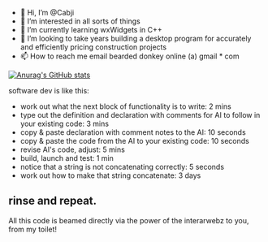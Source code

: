 - 👋 Hi, I’m @Cabji
- 👀 I’m interested in all sorts of things
- 🌱 I’m currently learning wxWidgets in C++
- 💞️ I’m looking to take years building a desktop program for accurately and efficiently pricing construction projects
- 📫 How to reach me email bearded donkey online (a) gmail * com

[![Anurag's GitHub stats](https://github-readme-stats.vercel.app/api?username=cabji&theme=dracula)](https://github.com/anuraghazra/github-readme-stats)

software dev is like this: 

- work out what the next block of functionality is to write: 2 mins
- type out the definition and declaration with comments for AI to follow in your existing code: 3 mins
- copy & paste declaration with comment notes to the AI: 10 seconds
- copy & paste the code from the AI to your existing code: 10 seconds
- revise AI's code, adjust: 5 mins
- build, launch and test: 1 min
- notice that a string is not concatenating correctly: 5 seconds
- work out how to make that string concatenate: 3 days

rinse and repeat.
---
All this code is beamed directly via the power of the interarwebz to you, from my toilet!
<!---
Cabji/Cabji is a ✨ special ✨ repository because its `README.md` (this file) appears on your GitHub profile.
You can click the Preview link to take a look at your changes.
--->
